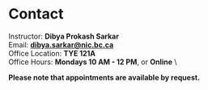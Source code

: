 # Contact
 
Instructor: **Dibya Prokash Sarkar** \
Email: **[dibya.sarkar@nic.bc.ca](mailto:dibya.sarkar@nic.bc.ca)** \
Office Location: **TYE 121A** \
Office Hours: **Mondays 10 AM - 12 PM**,  or **Online** \\

**Please note that appointments are available by request.**
